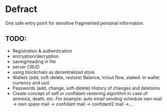 # Defract

One safe entry point for sensitive fragmented personal information.

## TODO:

- Registration & authentication
- encryption/decryption
- saving/reading in file
- server CRUD
- using blockchain as decentralized store
- Wallets (add, soft-delete, restore)
  Balance, in/out flow, staked. In wallet currency and usd.
- Passwords (add, change, soft-delete)
  History of changes and deletions
- Create concept of self or confidant-restoring algorithm in case of amnesia, death, etc.
  For example: auto email sending schedule own mail -> own spare mail -> confidant mail -> confidant2 mail ->...
